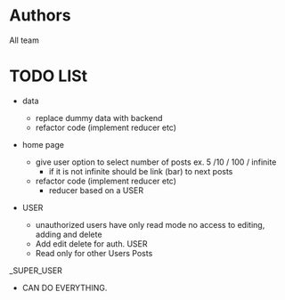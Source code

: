 # Authors

All team
 

# TODO LISt

- data 
  - replace dummy data with backend
  - refactor code (implement reducer etc)

- home page
  - give user option to select number of posts 
    ex. 5 /10 / 100 / infinite
    - if it is not infinite should be link (bar) to next posts
  - refactor code (implement reducer etc)
    - reducer based on a USER 

- USER
  - unauthorized users have only read mode
   no access to editing, adding and delete
  - Add edit delete for auth. USER
  - Read only for other Users Posts

_SUPER_USER
  - CAN DO EVERYTHING.  